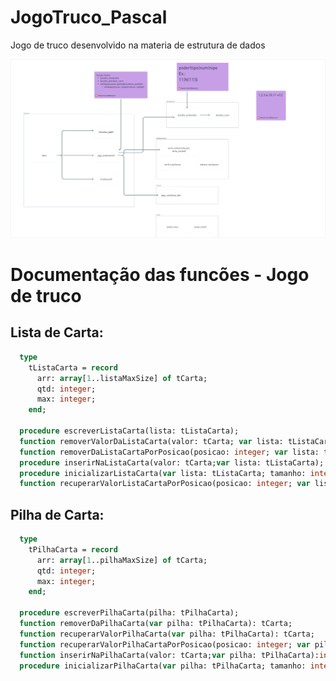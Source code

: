 # JogoTruco_Pascal
Jogo de truco desenvolvido na materia de estrutura de dados


![jogo](./jogo.png)

# Documentação das funcões - Jogo de truco

## Lista de Carta:
``` pascal
  type
    tListaCarta = record
      arr: array[1..listaMaxSize] of tCarta;
      qtd: integer;
      max: integer;
    end;

  procedure escreverListaCarta(lista: tListaCarta);
  function removerValorDaListaCarta(valor: tCarta; var lista: tListaCarta): integer;
  function removerDaListaCartaPorPosicao(posicao: integer; var lista: tListaCarta): tCarta;
  procedure inserirNaListaCarta(valor: tCarta;var lista: tListaCarta);
  procedure inicializarListaCarta(var lista: tListaCarta; tamanho: integer);
  function recuperarValorListaCartaPorPosicao(posicao: integer; var lista: tListaCarta): tCarta;

```

## Pilha de Carta:
``` pascal
  type
    tPilhaCarta = record
      arr: array[1..pilhaMaxSize] of tCarta;
      qtd: integer;
      max: integer;
    end;

  procedure escreverPilhaCarta(pilha: tPilhaCarta);
  function removerDaPilhaCarta(var pilha: tPilhaCarta): tCarta;
  function recuperarValorPilhaCarta(var pilha: tPilhaCarta): tCarta;
  function recuperarValorPilhaCartaPorPosicao(posicao: integer; var pilha: tPilhaCarta): tCarta;
  function inserirNaPilhaCarta(valor: tCarta;var pilha: tPilhaCarta):integer;
  procedure inicializarPilhaCarta(var pilha: tPilhaCarta; tamanho: integer);


```
